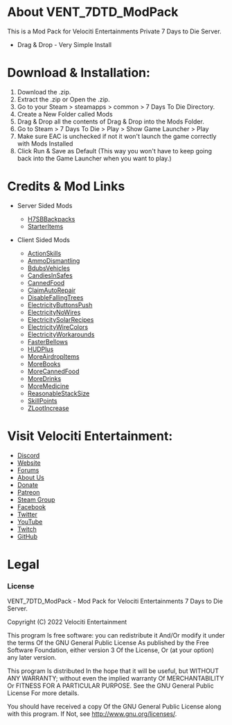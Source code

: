 # About VENT_7DTD_ModPack
This is a Mod Pack for Velociti Entertainments Private 7 Days to Die Server.

* Drag & Drop - Very Simple Install

# Download & Installation:
1) Download the .zip.
2) Extract the .zip or Open the .zip.
3) Go to your Steam > steamapps > common > 7 Days To Die Directory.
4) Create a New Folder called Mods
5) Drag & Drop all the contents of Drag & Drop into the Mods Folder.
6) Go to Steam > 7 Days To Die > Play > Show Game Launcher > Play
7) Make sure EAC is unchecked if not it won't launch the game correctly with Mods Installed
8) Click Run & Save as Default (This way you won't have to keep going back into the Game Launcher when you want to play.)

# Credits & Mod Links
* Server Sided Mods
  * [H7SBBackpacks]( https://7daystodiemods.com/h7sb-backpacks/ )
  * [StarterItems]( https://www.nexusmods.com/7daystodie/mods/1871 )

* Client Sided Mods
  * [ActionSkills]( https://www.nexusmods.com/7daystodie/mods/1749 )
  * [AmmoDismantling]( https://community.7daystodie.com/topic/20079-valmars-a20-modlets-outdated/ )
  * [BdubsVehicles]( https://www.nexusmods.com/7daystodie/mods/342 )
  * [CandiesInSafes]( https://www.nexusmods.com/7daystodie/mods/1683 )
  * [CannedFood]( https://7daystodiemods.com/canned-food/ )
  * [ClaimAutoRepair]( https://www.nexusmods.com/7daystodie/mods/1705 )
  * [DisableFallingTrees]( https://community.7daystodie.com/topic/20079-valmars-a20-modlets-outdated/ )
  * [ElectricityButtonsPush]( https://www.nexusmods.com/7daystodie/mods/1741 )
  * [ElectricityNoWires]( https://www.nexusmods.com/7daystodie/mods/1721 )
  * [ElectricitySolarRecipes]( https://www.nexusmods.com/7daystodie/mods/1713 )
  * [ElectricityWireColors]( https://www.nexusmods.com/7daystodie/mods/1720 )
  * [ElectricityWorkarounds]( https://www.nexusmods.com/7daystodie/mods/1728 )
  * [FasterBellows]( https://7daystodiemods.com/faster-bellows/ )
  * [HUDPlus]( https://www.nexusmods.com/7daystodie/mods/870 )
  * [MoreAirdropItems]( https://www.nexusmods.com/7daystodie/mods/1683 )
  * [MoreBooks]( https://www.nexusmods.com/7daystodie/mods/1683 )
  * [MoreCannedFood]( https://www.nexusmods.com/7daystodie/mods/1683 )
  * [MoreDrinks]( https://www.nexusmods.com/7daystodie/mods/1683 )
  * [MoreMedicine]( https://www.nexusmods.com/7daystodie/mods/1683 )
  * [ReasonableStackSize]( https://7daystodiemods.com/reasonable-stack-size/ )
  * [SkillPoints]( https://7daystodiemods.com/faster-leveling-and-more-skill-points-per-level/ )
  * [ZLootIncrease]( https://7daystodiemods.com/zombie-loot-bag-increase/ )
  

# Visit Velociti Entertainment:
* [Discord]( https://discord.velocitientertainment.com )
* [Website]( https://velocitientertainment.com )
* [Forums]( https://velocitientertainment.com/forum )
* [About Us]( https://velocitientertainment.com/pc-gaming )
* [Donate]( https://velocitientertainment.com/donations )
* [Patreon]( https://www.patreon.com/VelocitiEntertainment?fan_landing=true )
* [Steam Group]( https://steamcommunity.com/groups/velocitientertainment )
* [Facebook]( https://facebook.com/VelocitiEntertainment )
* [Twitter]( https://twitter.com/VelocitiEnt )
* [YouTube]( https://youtube.com/user/HumanTree92 )
* [Twitch]( https://twitch.tv/humantree92 )
* [GitHub]( https://github.com/HumanTree92 )

# Legal
### License
VENT_7DTD_ModPack - Mod Pack for Velociti Entertainments 7 Days to Die Server.

Copyright (C) 2022 Velociti Entertainment

This program Is free software: you can redistribute it And/Or modify it under the terms Of the GNU General Public License As published by the Free Software Foundation, either version 3 Of the License, Or (at your option) any later version.

This program Is distributed In the hope that it will be useful, but WITHOUT ANY WARRANTY; without even the implied warranty Of MERCHANTABILITY Or FITNESS FOR A PARTICULAR PURPOSE. See the GNU General Public License For more details.

You should have received a copy Of the GNU General Public License along with this program. If Not, see http://www.gnu.org/licenses/.

